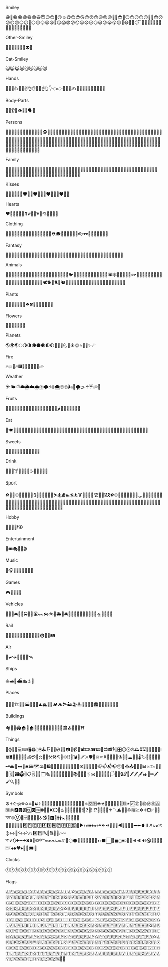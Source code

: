 Smiley

😀😬😁😂😃😄😅😆😇😉😊🙂🙃☺️😋😌😍😘😗😙😚😜😝😛🤑🤓😎🤗😏😶😐😑😒🙄🤔😳😞😟😠😡😔😕🙁☹️😣😖😫😩😤😮😱😨😰😯😦😧😢😥😪😓😭😵😲🤐😷🤒🤕😴🤣🤤🤢🤧🤠🤡🤥🤩🤨🤯🤪🤬🤮🤫🤭🧐

Other-Smiley

💩😈👿👹👺💀👻👽🤖

Cat-Smiley

😺😸😹😻😼😽🙀😿😾

Hands

🙌👏👋👍👊✊✌️👌✋💪🙏☝️👆👇👈👉🖕🤘🖖✍️💅🤳🤞🤙🤛🤜🤚🤝🤟🤲

Body-Parts

👄👅👂👃👁👀👤🗣🧠

Persons

👶👦👧👨👩👱👴👵👲👳👮👷💂🕵🎅👼👸👰💇💆🚶🏃💃🤴🤵🤰🤶🤦🤷🕺🤺🤸🤼🤽🤾🤹🧒🧑🧓🧕🧔🤱👨‍⚕️👩‍⚕️👨‍🎓👩‍🎓👨‍🏫👩‍🏫👨‍⚖️👩‍⚖️👨‍🌾👩‍🌾👨‍🍳👩‍🍳👨‍🔧👩‍🔧👨‍🏭👩‍🏭👨‍💼👩‍💼👨‍🔬👩‍🔬👨‍💻👩‍💻👨‍🎤👩‍🎤👨‍🎨👩‍🎨👨‍✈️👩‍✈️👨‍🚀👩‍🚀👨‍🚒👩‍🚒👮‍♂️👮‍♀️🕵️‍♂️🕵️‍♀️💂‍♂️💂‍♀️👷‍♂️👷‍♀️👳‍♂️👳‍♀️👱‍♂️👱‍♀️🙍‍♂️🙍‍♀️🙎‍♂️🙎‍♀️🙅‍♂️🙅‍♀️🙆‍♂️🙆‍♀️💁‍♂️💁‍♀️🙋‍♂️🙋‍♀️🙇‍♂️🙇‍♀️🤦‍♂️🤦‍♀️🤷‍♂️🤷‍♀️💆‍♂️💆‍♀️💇‍♂️💇‍♀️

Family

👫👬👭👨‍👩‍👦👨‍👩‍👧👨‍👩‍👧‍👦👨‍👩‍👦‍👦👨‍👩‍👧‍👧👩‍👩‍👦👩‍👩‍👧👩‍👩‍👧‍👦👩‍👩‍👦‍👦👩‍👩‍👧‍👧👨‍👨‍👦👨‍👨‍👧👨‍👨‍👧‍👦👨‍👨‍👦‍👦👨‍👦👨‍👦‍👦👨‍👧👨‍👧‍👦👨‍👧‍👧👩‍👦👩‍👦‍👦👩‍👧👩‍👧‍👦👩‍👧‍👧

Kisses

💋👄😘😍💑👩‍❤️‍👩👨‍❤️‍👨💏👩‍❤️‍💋‍👩👨‍❤️‍💋‍👨

Hearts

❤️💛💚💙💜💔❣💕💞💓💗💖💘💝💟🧡🖤

Clothing

👚👕👖👔👗👙👘💄👣👠👡👢👞👟👒🎩⛑🎓👑🎒👝👛👜💼👓🕶💍🌂🧣🧤🧥🧦🧢

Fantasy

🦄🧙🧙‍♀️🧙‍♂️🧚🧚‍♀️🧚‍♂️🧛🧛‍♀️🧛‍♂️🧜🧜‍♀️🧜‍♂️🧝🧝‍♀️🧝‍♂️🧞🧞‍♀️🧞‍♂️🧟🧟‍♀️🧟‍♂️🧖🧖‍♀️🧖‍♂️

Animals

🐶🐱🐭🐹🐰🐻🐼🐨🐯🦁🐮🐷🐽🐸🐙🐵🙈🙉🙊🐒🐔🐧🐦🐤🐣🐥🐺🐗🐴🦄🐝🐛🐌🐞🐜🕷🕸🦂🦀🐍🐢🐠🐟🐡🐬🐳🐋🐊🐆🐅🐃🐂🐄🐪🐫🐘🐐🐏🐑🐎🐖🐀🐁🐓🦃🕊🐕🐩🐈🐇🐿🐾🐉🐲🦍🦊🦌🦏🦇🦅🦆🦉🦎🦈🦐🦑🦋🦓🦒🦔🦕🦖

Plants

🌵🎄🌲🌳🌴🌱🌿☘️🍀🎍🎋🍃🍂🍁🌾🥀

Flowers

🌺🌻🌹🌷🌼🌸💐

Planets

🌎🌍🌏🌕🌖🌗🌘🌑🌒🌓🌔🌚🌝🌛🌜🌙☀🌞⭐🌟💫✨☄

Fire

🔥💥🚒🔥🎆🎇👨‍🚒👩‍🚒🌋💧💦

Weather

☀🌤⛅🌥🌦☁🌧⛈🌩⚡❄️🌨☃️⛄🌬💨🌪🌫☂☔💧💦🌊

Fruits

🎃🍄🌰🍏🍎🍐🍊🍋🍌🍉🍇🍓🍈🍒🍑🍍🍅🍆🌶🌽🍠🥝🥑🥔🥕🥒

Eat

🍴🍽🍯🍞🧀🍗🍖🍤🍳🍔🍟🌭🍕🍝🌮🌯🍜🍲🍥🍣🍱🍛🍙🍚🍘🍢🍡🥥🥦🥨🥩🥪🥣🥫🥟🥠🥡🥧🥢🥜🥐🥖🥞🥓🥙🥚🥘🥗🥄

Sweets

🍧🍨🍦🍰🎂🍮🍬🍭🍫🍿🍩🍪

Drink

🍺🍻🍷🍸🍹🍾🍶🍵☕️🍼🥤🥛🥂🥃

Sport

⚽🏀🏈⚾🎾🏐🏉🎱⛳🏌🏓🏸🏒🏑🏏🎿⛷🏂⛸🏊🏄⛹🏋🚴🚵🏇🎯🏆🎽🏅🎖🎗⚽⚾🏀🏐🏈🏉🎾🎱🦗🛷🥌🥇🥈🥉🥊🥋🥅🚶‍♂️🚶‍♀️🏃‍♂️🏃‍♀️👯‍♂️👯‍♀️🏌️‍♂️🏌️‍♀️🏄‍♂️🏄‍♀️🚣‍♂️🚣‍♀️🏊‍♂️🏊‍♀️⛹️‍♂️⛹️‍♀️🏋️‍♂️🏋️‍♀️🚴‍♂️🚴‍♀️🚵‍♂️🚵‍♀️🤸‍♂️🤸‍♀️🤼‍♂️🤼‍♀️🤽‍♂️🤽‍♀️🤾‍♂️🤾‍♀️🤹‍♂️🤹‍♀️🧗🧗‍♀️🧗‍♂️🧘🧘‍♀️🧘‍♂️

Hobby

🏹🎣🚣🛀🕴🏵

Entertainment

🎫🎟🎭🎨🎪🎬

Music

🎤🎧🎼🎹🎷🎺🎸🎻🥁

Games

🎮👾🎲🎰🎳

Vehicles

🚗🚕🚙🚘🚖🚌🚍🚎🚐🛣🏎🏍🚲🚓🚑🚒🚔🚨🚚🚛🚜🚧⛽🚏🚦🚥🏁🛸🛴🛵🛑🛶

Rail

🚡🚠🚟🚃🚋🚝🚄🚅🚈🚞🚂🚆🚇🚊🚉🛤

Air

🚁🛩✈🛫🛬💺🚀🛰

Ships

⛵🛥🚤⛴🛳⚓🚢

Places

🎡🎢🎠🏗🌁🗼🏭⛲🎑🗽⛰🏔🗻🌋🏕⛺🏞🏜🏖🏝🌅🌄🌇🌆🏙🌃🌉🌌🌠🎇🎆🌈

Buildings

🏘🏰🏯🏟🏠🏡🏚🏢🏬🏣🏤🏥🏦🏨🏪🏫💒🏛⛪🕌🕍🕋⛩

Things

🐚⌚📱📲💻⌨🖥🖨🖱🖲🕹🗜💽💾💿📀📼📷📸📹🎥📽🎞📞☎📟📠📺📻🎙🎚🎛⏱⏲⏰🕰⏳⌛📡🔋🔌💡🔦🕯🗑🛢💸💵💴💶💷💰💳💎⚖🔧🔨⚒🛠⛏🔩⚙⛓🔫💣🔪🗡⚔🛡🚬☠⚰⚱🏺🔮📿💈⚗🔭🔬🕳💊💉🌡🏷🔖🚽🚿🛁🔑🗝🛋🛌🛏🚪🛎🖼🗺⛱🗿🛍🎈🎏🎀🎁🎊🎉🎎🎐🎌🏮✉📩📨📧💌📮📪📫📬📭📦📯📥📤📜📃📑📊📈📉📄📅📆🗓📇🗃🗳🗄📋🗒📁📂🗂🗞📰📓📕📗📘📙📔📒📚📖🔗📎🖇✂📐📏📌📍🚩🏳🏴🔐🔒🔓🔏🖊🖊🖋✒📝✏🖍🖌🔍🔎🛒

Symbols

☮✝☪🕉☸✡🔯🕎☯☦🛐⛎♈♉♊♋♌♍♎♏♐♑♒♓🆔⚛🈳🈹☢☣📴📳🈶🈚🈸🈺🈷✴🆚🉑💮🉐㊙㊗🈴🈵🈲🅰🅱🆎🆑🅾🆘⛔📛🚫❌⭕💢♨️🚷🚯🚳🚱🔞📵❗❕❓❔‼⁉💯🔅🔆🔱⚜〽⚠🚸🔰♻🈯💹❇✳❎✅💠🌀➿🌐Ⓜ🏧🈂🛂🛃🛄🛅♿🚭🚾🅿🚰🚹🚺🚼🚻🚮🎦📶🈁🆖🆗🆙🆒🆕🆓0️⃣1️⃣2️⃣3️⃣4️⃣5️⃣6️⃣7️⃣8️⃣9️⃣🔟🔢▶⏸⏯⏹⏺⏭⏮⏩⏪🔀🔁🔂◀🔼🔽⏫⏬➡⬅⬆⬇↗↘↙↖↕↔🔄↪↩⤴⤵#️⃣*️⃣ℹ🔤🔡🔠🔣🎵🎶〰➰✔🔃➕➖➗✖💲💱©®™🔚🔙🔛🔝🔜☑🔘⚪⚫🔴🔵🔸🔹🔶🔷🔺▪▫⬛⬜🔻◼◻◾◽🔲🔳🔈🔉🔊🔇📣📢🔔🔕🃏🀄♠♣♥♦🎴💭🗯💬

Clocks

🕐🕑🕒🕓🕔🕕🕖🕗🕘🕙🕚🕛🕜🕝🕞🕟🕠🕡🕢🕣🕤🕥🕦🕧

Flags

🇦🇫🇦🇽🇦🇱🇩🇿🇦🇸🇦🇩🇦🇴🇦🇮🇦🇶🇦🇬🇦🇷🇦🇲🇦🇼🇦🇺🇦🇹🇦🇿🇧🇸🇧🇭🇧🇩🇧🇧🇧🇾🇧🇪🇧🇿🇧🇯🇧🇲🇧🇹🇧🇴🇧🇶🇧🇦🇧🇼🇧🇷🇮🇴🇻🇬🇧🇳🇧🇬🇧🇫🇧🇮🇨🇻🇰🇭🇨🇲🇨🇦🇮🇨🇰🇾🇨🇫🇹🇩🇨🇱🇨🇳🇨🇽🇨🇨🇨🇴🇰🇲🇨🇬🇨🇩🇨🇰🇨🇷🇭🇷🇨🇺🇨🇼🇨🇾🇨🇿🇩🇰🇩🇯🇩🇲🇩🇴🇪🇨🇪🇬🇸🇻🇬🇶🇪🇷🇪🇪🇪🇹🇪🇺🇫🇰🇫🇴🇫🇯🇫🇮🇫🇷🇬🇫🇵🇫🇹🇫🇬🇦🇬🇲🇬🇪🇩🇪🇬🇭🇬🇮🇬🇷🇬🇱🇬🇩🇬🇵🇬🇺🇬🇹🇬🇬🇬🇳🇬🇼🇬🇾🇭🇹🇭🇳🇭🇰🇭🇺🇮🇸🇮🇳🇮🇩🇮🇷🇮🇶🇮🇪🇮🇲🇮🇱🇮🇹🇨🇮🇯🇲🇯🇵🇯🇪🇯🇴🇰🇿🇰🇪🇰🇮🇽🇰🇰🇼🇰🇬🇱🇦🇱🇻🇱🇧🇱🇸🇱🇷🇱🇾🇱🇮🇱🇹🇱🇺🇲🇴🇲🇰🇲🇬🇲🇼🇲🇾🇲🇻🇲🇱🇲🇹🇲🇭🇲🇶🇲🇷🇲🇺🇾🇹🇲🇽🇫🇲🇲🇩🇲🇨🇲🇳🇲🇪🇲🇸🇲🇦🇲🇿🇲🇲🇳🇦🇳🇷🇳🇵🇳🇱🇳🇨🇳🇿🇳🇮🇳🇪🇳🇬🇳🇺🇳🇫🇲🇵🇰🇵🇳🇴🇴🇲🇵🇰🇵🇼🇵🇸🇵🇦🇵🇬🇵🇾🇵🇪🇵🇭🇵🇳🇵🇱🇵🇹🇵🇷🇶🇦🇷🇪🇷🇴🇷🇺🇷🇼🇧🇱🇸🇭🇰🇳🇱🇨🇵🇲🇻🇨🇼🇸🇸🇲🇸🇹🇸🇦🇸🇳🇷🇸🇸🇨🇸🇱🇸🇬🇸🇽🇸🇰🇸🇮🇸🇧🇸🇴🇿🇦🇬🇸🇰🇷🇸🇸🇪🇸🇱🇰🇸🇩🇸🇷🇸🇿🇸🇪🇨🇭🇸🇾🇹🇼🇹🇯🇹🇿🇹🇭🇹🇱🇹🇬🇹🇰🇹🇴🇹🇹🇹🇳🇹🇷🇹🇲🇹🇨🇹🇻🇺🇬🇺🇦🇦🇪🇬🇧🇺🇸🇻🇮🇺🇾🇺🇿🇻🇺🇻🇦🇻🇪🇻🇳🇼🇫🇪🇭🇾🇪🇿🇲🇿🇼🏳️‍🌈

